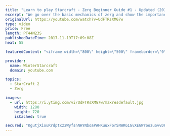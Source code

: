 ```yaml
---
title: "Learn to play Starcraft - Zerg Beginner Guide #1 - Updated (2017)"
excerpt: "We go over the basic mechanics of zerg and show the importance of understanding at least some of what your opponent is doing.  This guide is meant for players with an understanding of the objectives of starcraft but without any strong direction or gameplan, especially for each specific race! -- Watch"
originalUrl: https://youtube.com/watch?v=UdFTRsXMG7w
type: video
price: Free
length: PT44M23S
publishedDateTime: 2017-11-19T17:09:08Z
heat: 55

featuredContent: "<iframe width=\"800\" height=\"500\" frameborder=\"0\" src=\"https://www.youtube.com/embed/UdFTRsXMG7w\" allow=\"accelerometer; autoplay; encrypted-media; gyroscope; picture-in-picture\" allowfullscreen></iframe>"

provider:
  name: WinterStarcraft
  domain: youtube.com

topics:
  - StarCraft 2
  - Zerg

images:
  - url: https://i.ytimg.com/vi/UdFTRsXMG7w/maxresdefault.jpg
    width: 1280
    height: 720
    isCached: true

secured: "KgutjXiouRrdptxz2WyfsnNHYNboaPAHKuuxFor5NWRG1GvXEGWroozuSvvD6MAfehNyY22Sf3abbBSe7mM4hwTZbwE47LM0bIgTN/SpEDnmvYW2qshlLF+GYMkG7iUltGGr/A4VgqSLKoLZrTT+sg1nN4/rtWlQGrkvHnONFY7MVWijk4kMQt32V9de4cuCi7cbK2+zADefKnh6wZgbiw1AHZG99Rq71gunczqijCfWHUYT9X8sUAIKlj6a9Bfzsoanfo3LgHTpVhWyBsD0cHjDpNml/PsqoQaPjnric+CF6PLS+ZVp4SSU9yBIjtJgzNlMgxgBhY09ruefciHQ1V4bsACkkXAH4MjK/cydQpncmFGllRmOyvAA+4i90JLLKvY+AWqCNR4SUE1vkbee+KH24S7qGme4sEODzIjefAg54JfLXPGBl8O4LS04YbvZ;e0vxjAiS10fp7RWiKOFlBw=="
---
```


